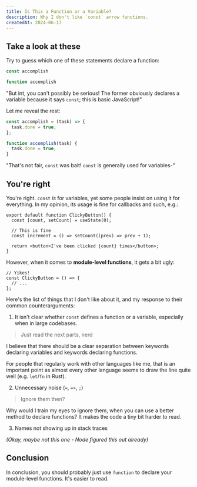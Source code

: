 ```yaml
---
title: Is This a Function or a Variable?
description: Why I don't like `const` arrow functions.
createdAt: 2024-06-17
---
```


## Take a look at these

Try to guess which one of these statements declare a function:

```js
const accomplish

function accomplish
```

"But int, you can't possibly be serious! The former obviously declares a
variable because it says `const`; this is basic JavaScript!"

Let me reveal the rest:

```js
const accomplish = (task) => {
  task.done = true;
};

function accomplish(task) {
  task.done = true;
}
```

"That's not fair, `const` was bait! `const` is generally used for variables-"

## You're right

You're right. `const` _is_ for variables, yet some people insist on using it for
everything. In my opinion, its usage is fine for callbacks and such, e.g.:

```tsx
export default function ClickyButton() {
  const [count, setCount] = useState(0);

  // This is fine
  const increment = () => setCount((prev) => prev + 1);

  return <button>I've been clicked {count} times</button>;
}
```

However, when it comes to **module-level functions**, it gets a bit ugly:

```tsx
// Yikes!
const ClickyButton = () => {
  // ...
};
```

Here's the list of things that I don't like about it, and my response to their
common counterarguments:

1. It isn't clear whether `const` defines a function or a variable, especially
   when in large codebases.

> Just read the next parts, nerd

I believe that there should be a clear separation between keywords declaring
variables and keywords declaring functions.

For people that regularly work with other languages like me, that is an
important point as almost every other language seems to draw the line quite well
(e.g. `let`/`fn` in Rust).

2. Unnecessary noise (`=`, `=>`, `;`)

> Ignore them then?

Why would I train my eyes to ignore them, when you can use a better method to
declare functions? It makes the code a tiny bit harder to read.

3. Names not showing up in stack traces

_(Okay, maybe not this one - Node figured this out already)_

## Conclusion

In conclusion, you should probably just use `function` to declare your
module-level functions. It's easier to read.
